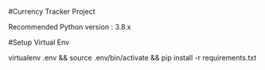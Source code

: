 #Currency Tracker Project

Recommended Python version : 3.8.x

#Setup Virtual Env

virtualenv .env && source .env/bin/activate && pip install -r requirements.txt
 



